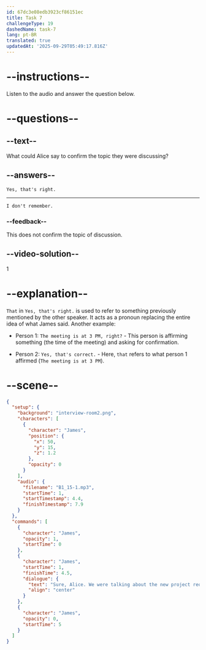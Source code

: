 ```yaml
---
id: 67dc3e08edb3923cf86151ec
title: Task 7
challengeType: 19
dashedName: task-7
lang: pt-BR
translated: true
updatedAt: '2025-09-29T05:49:17.816Z'
---
```


<!-- (Audio) James: Sure, Alice. We were talking about the new project requirements, right? -->

<!-- SPEAKING -->

# --instructions--

Listen to the audio and answer the question below.

# --questions--

## --text--

What could Alice say to confirm the topic they were discussing?

## --answers--

`Yes, that's right.`

---

`I don't remember.`

### --feedback--

This does not confirm the topic of discussion.

## --video-solution--

1

# --explanation--

`That` in `Yes, that's right.` is used to refer to something previously mentioned by the other speaker. It acts as a pronoun replacing the entire idea of what James said. Another example:

- Person 1: `The meeting is at 3 PM, right?` - This person is affirming something (the time of the meeting) and asking for confirmation. 

- Person 2: `Yes, that's correct.` - Here, `that` refers to what person 1 affirmed (`The meeting is at 3 PM`).

# --scene--

```json
{
  "setup": {
    "background": "interview-room2.png",
    "characters": [
      {
        "character": "James",
        "position": {
          "x": 50,
          "y": 15,
          "z": 1.2
        },
        "opacity": 0
      }
    ],
    "audio": {
      "filename": "B1_15-1.mp3",
      "startTime": 1,
      "startTimestamp": 4.4,
      "finishTimestamp": 7.9
    }
  },
  "commands": [
    {
      "character": "James",
      "opacity": 1,
      "startTime": 0
    },
    {
      "character": "James",
      "startTime": 1,
      "finishTime": 4.5,
      "dialogue": {
        "text": "Sure, Alice. We were talking about the new project requirements, right?",
        "align": "center"
      }
    },
    {
      "character": "James",
      "opacity": 0,
      "startTime": 5
    }
  ]
}
```

